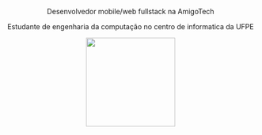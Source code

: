 <div align="center">
  <p>Desenvolvedor mobile/web fullstack na AmigoTech</p>
  <p>Estudante de engenharia da computação no centro de informatica da UFPE</p>
  <a href="https://github.com/Mlcarvalho1">
  <img height="180em" src="https://github-readme-stats.vercel.app/api/top-langs/?username=Mlcarvalho1&layout=compact&langs_count=7&theme=dark"/>    
</div>
